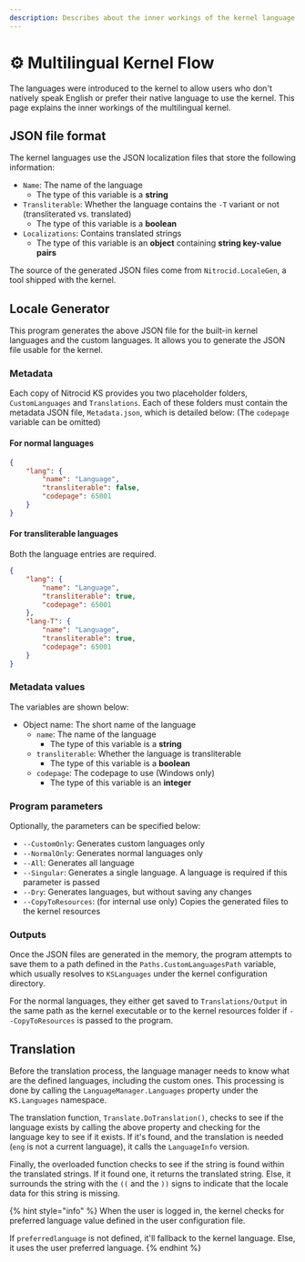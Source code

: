 ```yaml
---
description: Describes about the inner workings of the kernel language feature
---
```


# ⚙ Multilingual Kernel Flow

The languages were introduced to the kernel to allow users who don't natively speak English or prefer their native language to use the kernel. This page explains the inner workings of the multilingual kernel.

## JSON file format

The kernel languages use the JSON localization files that store the following information:

* `Name`: The name of the language
  * The type of this variable is a **string**
* `Transliterable`: Whether the language contains the `-T` variant or not (transliterated vs. translated)
  * The type of this variable is a **boolean**
* `Localizations`: Contains translated strings
  * The type of this variable is an **object** containing **string key-value pairs**

The source of the generated JSON files come from `Nitrocid.LocaleGen`, a tool shipped with the kernel.

## Locale Generator

This program generates the above JSON file for the built-in kernel languages and the custom languages. It allows you to generate the JSON file usable for the kernel.

### Metadata

Each copy of Nitrocid KS provides you two placeholder folders, `CustomLanguages` and `Translations`. Each of these folders must contain the metadata JSON file, `Metadata.json`, which is detailed below: (The `codepage` variable can be omitted)

#### For normal languages

```json
{
    "lang": {
        "name": "Language",
        "transliterable": false,
        "codepage": 65001
    }
}
```

#### For transliterable languages

Both the language entries are required.

```json
{
    "lang": {
        "name": "Language",
        "transliterable": true,
        "codepage": 65001
    },
    "lang-T": {
        "name": "Language",
        "transliterable": true,
        "codepage": 65001
    }
}
```

### Metadata values

The variables are shown below:

* Object name: The short name of the language
  * `name`: The name of the language
    * The type of this variable is a **string**
  * `transliterable`: Whether the language is transliterable
    * The type of this variable is a **boolean**
  * `codepage`: The codepage to use (Windows only)
    * The type of this variable is an **integer**

### Program parameters

Optionally, the parameters can be specified below:

* `--CustomOnly`: Generates custom languages only
* `--NormalOnly`: Generates normal languages only
* `--All`: Generates all language
* `--Singular`: Generates a single language. A language is required if this parameter is passed
* `--Dry`: Generates languages, but without saving any changes
* `--CopyToResources`: (for internal use only) Copies the generated files to the kernel resources

### Outputs

Once the JSON files are generated in the memory, the program attempts to save them to a path defined in the `Paths.CustomLanguagesPath` variable, which usually resolves to `KSLanguages` under the kernel configuration directory.

For the normal languages, they either get saved to `Translations/Output` in the same path as the kernel executable or to the kernel resources folder if `--CopyToResources` is passed to the program.

## Translation

Before the translation process, the language manager needs to know what are the defined languages, including the custom ones. This processing is done by calling the `LanguageManager.Languages` property under the `KS.Languages` namespace.

The translation function, `Translate.DoTranslation()`, checks to see if the language exists by calling the above property and checking for the language key to see if it exists. If it's found, and the translation is needed (`eng` is not a current language), it calls the `LanguageInfo` version.

Finally, the overloaded function checks to see if the string is found within the translated strings. If it found one, it returns the translated string. Else, it surrounds the string with the `((` and the `))` signs to indicate that the locale data for this string is missing.

{% hint style="info" %}
When the user is logged in, the kernel checks for preferred language value defined in the user configuration file.

If `preferredlanguage` is not defined, it'll fallback to the kernel language. Else, it uses the user preferred language.
{% endhint %}
